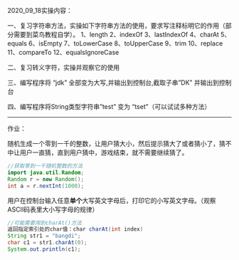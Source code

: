 2020_09_18实操内容：

一、复习字符串方法，实操如下字符串方法的使用，要求写注释标明它的作用（部分需要到菜鸟教程自学）。
1、length
2、indexOf
3、lastIndexOf
4、charAt
5、equals
6、isEmpty
7、toLowerCase
8、toUpperCase
9、trim
10、replace
11、compareTo
12、equalsIgnoreCase

二、复习转义字符，实操并观察它的使用

三、编写程序将 “jdk” 全部变为大写,并输出到控制台,截取子串”DK” 并输出到控制台

四、编写程序将String类型字符串”test” 变为 “tset”（可以试试多种方法）

--------------------------------------------------------------------------------------
作业：

随机生成一个零到一千的整数，让用户猜大小，然后提示猜大了或者猜小了，猜不中让用户一直猜，直到用户猜中，游戏结束，就不需要继续猜了。

```java
//获取零到一千随机整数的方法
import java.util.Random;
Random r = new Random();
int a = r.nextInt(1000);      
```

用户在控制台输入任意**单个**大写英文字母后，打印它的小写英文字母。（观察ASCII码表里大小写字母的规律）

```java
//可能需要用到charAt()方法
返回指定索引处的char值：char charAt(int index)
String str1 = "bangdi";
char c1 = str1.charAt(0);
System.out.println(c1);
```
